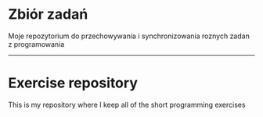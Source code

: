 # Zbiór zadań
Moje repozytorium do przechowywania i synchronizowania roznych zadan z programowania

---

# Exercise repository
This is my repository where I keep all of the short programming exercises